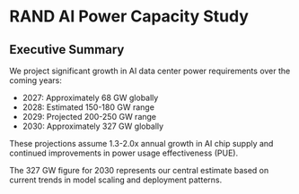 # RAND AI Power Capacity Study

## Executive Summary

We project significant growth in AI data center power requirements over the coming years:

- 2027: Approximately 68 GW globally
- 2028: Estimated 150-180 GW range
- 2029: Projected 200-250 GW range  
- 2030: Approximately 327 GW globally

These projections assume 1.3-2.0x annual growth in AI chip supply and continued improvements in power usage effectiveness (PUE).

The 327 GW figure for 2030 represents our central estimate based on current trends in model scaling and deployment patterns.

